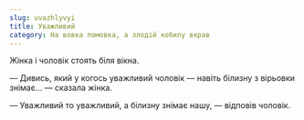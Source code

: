 ```yaml
---
slug: uvazhlyvyi
title: Уважливий
category: На вовка помовка, а злодій кобилу вкрав
---
```

Жінка і чоловік стоять біля вікна.

— Дивись, який у когось уважливий чоловік — навіть білизну з вірьовки знімає… — сказала жінка.

— Уважливий то уважливий, а білизну знімає нашу, — відповів чоловік.
